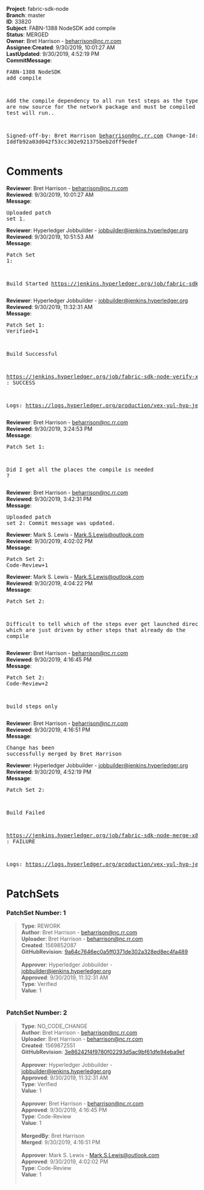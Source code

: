 <strong>Project</strong>: fabric-sdk-node</br><strong>Branch</strong>: master<br><strong>ID</strong>: 33820<br><strong>Subject</strong>: FABN-1388 NodeSDK add compile<br><strong>Status</strong>: MERGED<br><strong>Owner</strong>: Bret Harrison - beharrison@nc.rr.com<br><strong>Assignee</strong>:<strong>Created</strong>: 9/30/2019, 10:01:27 AM<br><strong>LastUpdated</strong>: 9/30/2019, 4:52:19 PM<br><strong>CommitMessage</strong>:<br><pre>FABN-1388 NodeSDK add compile

Add the compile dependency to all run test
steps as the type scripts are now source for
the network package and must be compiled before
the test will run..

Signed-off-by: Bret Harrison <beharrison@nc.rr.com>
Change-Id: Iddfb92a03d042f53cc302e921375beb2dff9edef
</pre><h1>Comments</h1><strong>Reviewer</strong>: Bret Harrison - beharrison@nc.rr.com<br><strong>Reviewed</strong>: 9/30/2019, 10:01:27 AM<br><strong>Message</strong>: <pre>Uploaded patch set 1.</pre><strong>Reviewer</strong>: Hyperledger Jobbuilder - jobbuilder@jenkins.hyperledger.org<br><strong>Reviewed</strong>: 9/30/2019, 10:51:53 AM<br><strong>Message</strong>: <pre>Patch Set 1:

Build Started https://jenkins.hyperledger.org/job/fabric-sdk-node-verify-x86_64/3002/</pre><strong>Reviewer</strong>: Hyperledger Jobbuilder - jobbuilder@jenkins.hyperledger.org<br><strong>Reviewed</strong>: 9/30/2019, 11:32:31 AM<br><strong>Message</strong>: <pre>Patch Set 1: Verified+1

Build Successful 

https://jenkins.hyperledger.org/job/fabric-sdk-node-verify-x86_64/3002/ : SUCCESS

Logs: https://logs.hyperledger.org/production/vex-yul-hyp-jenkins-3/fabric-sdk-node-verify-x86_64/3002</pre><strong>Reviewer</strong>: Bret Harrison - beharrison@nc.rr.com<br><strong>Reviewed</strong>: 9/30/2019, 3:24:53 PM<br><strong>Message</strong>: <pre>Patch Set 1:

Did I get all the places the compile is needed ?</pre><strong>Reviewer</strong>: Bret Harrison - beharrison@nc.rr.com<br><strong>Reviewed</strong>: 9/30/2019, 3:42:31 PM<br><strong>Message</strong>: <pre>Uploaded patch set 2: Commit message was updated.</pre><strong>Reviewer</strong>: Mark S. Lewis - Mark.S.Lewis@outlook.com<br><strong>Reviewed</strong>: 9/30/2019, 4:02:02 PM<br><strong>Message</strong>: <pre>Patch Set 2: Code-Review+1</pre><strong>Reviewer</strong>: Mark S. Lewis - Mark.S.Lewis@outlook.com<br><strong>Reviewed</strong>: 9/30/2019, 4:04:22 PM<br><strong>Message</strong>: <pre>Patch Set 2:

Difficult to tell which of the steps ever get launched directly and which are just driven by other steps that already do the compile</pre><strong>Reviewer</strong>: Bret Harrison - beharrison@nc.rr.com<br><strong>Reviewed</strong>: 9/30/2019, 4:16:45 PM<br><strong>Message</strong>: <pre>Patch Set 2: Code-Review+2

build steps only</pre><strong>Reviewer</strong>: Bret Harrison - beharrison@nc.rr.com<br><strong>Reviewed</strong>: 9/30/2019, 4:16:51 PM<br><strong>Message</strong>: <pre>Change has been successfully merged by Bret Harrison</pre><strong>Reviewer</strong>: Hyperledger Jobbuilder - jobbuilder@jenkins.hyperledger.org<br><strong>Reviewed</strong>: 9/30/2019, 4:52:19 PM<br><strong>Message</strong>: <pre>Patch Set 2:

Build Failed 

https://jenkins.hyperledger.org/job/fabric-sdk-node-merge-x86_64/512/ : FAILURE

Logs: https://logs.hyperledger.org/production/vex-yul-hyp-jenkins-3/fabric-sdk-node-merge-x86_64/512</pre><h1>PatchSets</h1><h3>PatchSet Number: 1</h3><blockquote><strong>Type</strong>: REWORK<br><strong>Author</strong>: Bret Harrison - beharrison@nc.rr.com<br><strong>Uploader</strong>: Bret Harrison - beharrison@nc.rr.com<br><strong>Created</strong>: 1569852087<br><strong>GitHubRevision</strong>: [9a64c7646ec0a5ff0371de302a328ed8ec4fa489](https://github.com/hyperledger/fabric-sdk-node/commit/9a64c7646ec0a5ff0371de302a328ed8ec4fa489)<br><br><strong>Approver</strong>: Hyperledger Jobbuilder - jobbuilder@jenkins.hyperledger.org<br><strong>Approved</strong>: 9/30/2019, 11:32:31 AM<br><strong>Type</strong>: Verified<br><strong>Value</strong>: 1<br><br></blockquote><h3>PatchSet Number: 2</h3><blockquote><strong>Type</strong>: NO_CODE_CHANGE<br><strong>Author</strong>: Bret Harrison - beharrison@nc.rr.com<br><strong>Uploader</strong>: Bret Harrison - beharrison@nc.rr.com<br><strong>Created</strong>: 1569872551<br><strong>GitHubRevision</strong>: [3e86242f4f9780f02293d5ac9bf61dfe94eba9ef](https://github.com/hyperledger/fabric-sdk-node/commit/3e86242f4f9780f02293d5ac9bf61dfe94eba9ef)<br><br><strong>Approver</strong>: Hyperledger Jobbuilder - jobbuilder@jenkins.hyperledger.org<br><strong>Approved</strong>: 9/30/2019, 11:32:31 AM<br><strong>Type</strong>: Verified<br><strong>Value</strong>: 1<br><br><strong>Approver</strong>: Bret Harrison - beharrison@nc.rr.com<br><strong>Approved</strong>: 9/30/2019, 4:16:45 PM<br><strong>Type</strong>: Code-Review<br><strong>Value</strong>: 1<br><br><strong>MergedBy</strong>: Bret Harrison<br><strong>Merged</strong>: 9/30/2019, 4:16:51 PM<br><br><strong>Approver</strong>: Mark S. Lewis - Mark.S.Lewis@outlook.com<br><strong>Approved</strong>: 9/30/2019, 4:02:02 PM<br><strong>Type</strong>: Code-Review<br><strong>Value</strong>: 1<br><br></blockquote>